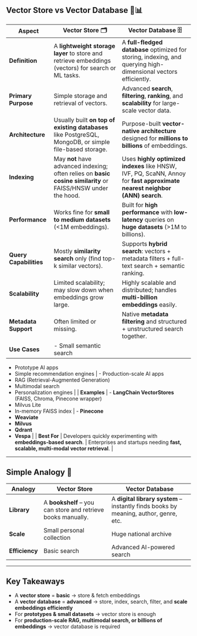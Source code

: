 ## **Vector Store vs Vector Database** 🧠📊

| **Aspect**             | **Vector Store** 🗂️                                                                                           | **Vector Database** 🗄️                                                                                                     |
| ---------------------- | ------------------------------------------------------------------------------------------------------------- | -------------------------------------------------------------------------------------------------------------------------- |
| **Definition**         | A **lightweight storage layer** to store and retrieve embeddings (vectors) for search or ML tasks.            | A **full-fledged database** optimized for storing, indexing, and querying high-dimensional vectors efficiently.            |
| **Primary Purpose**    | Simple storage and retrieval of vectors.                                                                      | Advanced **search**, **filtering**, **ranking**, and **scalability** for large-scale vector data.                          |
| **Architecture**       | Usually built **on top of existing databases** like PostgreSQL, MongoDB, or simple file-based storage.        | Purpose-built **vector-native architecture** designed for **millions to billions** of embeddings.                          |
| **Indexing**           | May **not** have advanced indexing; often relies on **basic cosine similarity** or FAISS/HNSW under the hood. | Uses **highly optimized indexes** like HNSW, IVF, PQ, ScaNN, Annoy for **fast approximate nearest neighbor (ANN) search**. |
| **Performance**        | Works fine for **small to medium datasets** (<1M embeddings).                                                 | Built for **high performance** with **low-latency** queries on **huge datasets** (>1M to billions).                        |
| **Query Capabilities** | Mostly **similarity search** only (find top-k similar vectors).                                               | Supports **hybrid search**: vectors + metadata filters + full-text search + semantic ranking.                              |
| **Scalability**        | Limited scalability; may slow down when embeddings grow large.                                                | Highly scalable and distributed; handles **multi-billion embeddings** easily.                                              |
| **Metadata Support**   | Often limited or missing.                                                                                     | Native **metadata filtering** and structured + unstructured search together.                                               |
| **Use Cases**          | - Small semantic search                                                                                       |                                                                                                                            |

- Prototype AI apps
- Simple recommendation engines | - Production-scale AI apps
- RAG (Retrieval-Augmented Generation)
- Multimodal search
- Personalization engines |
  \| **Examples** | - **LangChain VectorStores** (FAISS, Chroma, Pinecone wrapper)
- Milvus Lite
- In-memory FAISS index | - **Pinecone**
- **Weaviate**
- **Milvus**
- **Qdrant**
- **Vespa** |
  \| **Best For** | Developers quickly experimenting with **embeddings-based search**. | Enterprises and startups needing **fast, scalable, multi-modal vector retrieval**. |

---

## **Simple Analogy** 🎯

| **Analogy**    | **Vector Store**                                             | **Vector Database**                                                                  |
| -------------- | ------------------------------------------------------------ | ------------------------------------------------------------------------------------ |
| **Library**    | A **bookshelf** – you can store and retrieve books manually. | A **digital library system** – instantly finds books by meaning, author, genre, etc. |
| **Scale**      | Small personal collection                                    | Huge national archive                                                                |
| **Efficiency** | Basic search                                                 | Advanced AI-powered search                                                           |

---

## **Key Takeaways**

- A **vector store** = **basic** → store & fetch embeddings
- A **vector database** = **advanced** → store, index, search, filter, and **scale embeddings efficiently**
- For **prototypes & small datasets** → vector store is enough
- For **production-scale RAG, multimodal search, or billions of embeddings** → vector database is required
